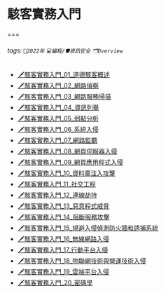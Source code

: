 # 駭客實務入門
===
###### tags: `📆2022年` `💻編程/🛡資訊安全` `🗂Overview`

- [🗡駭客實務入門_01_道德駭客概述](https://hackmd.io/@MickeyHuang233/駭客實務入門_01_道德駭客概述)
- [🗡駭客實務入門_02_網路偵察](https://hackmd.io/@MickeyHuang233/駭客實務入門_02_網路偵察)
- [🗡駭客實務入門_03_網路服務掃描](https://hackmd.io/@MickeyHuang233/駭客實務入門_03_網路服務掃描)
- [🗡駭客實務入門_04_資訊列舉]()
- [🗡駭客實務入門_05_弱點分析]()
- [🗡駭客實務入門_06_系統入侵]()
- [🗡駭客實務入門_07_網路監聽]()
- [🗡駭客實務入門_08_網頁伺服器入侵]()
- [🗡駭客實務入門_09_網頁應用程式入侵]()
- [🗡駭客實務入門_10_資料庫注入攻擊]()
- [🗡駭客實務入門_11_社交工程]()
- [🗡駭客實務入門_12_連線劫持]()
- [🗡駭客實務入門_13_惡意程式威脅]()
- [🗡駭客實務入門_14_阻斷服務攻擊]()
- [🗡駭客實務入門_15_規避入侵偵測防火牆和誘捕系統]()
- [🗡駭客實務入門_16_無線網路入侵]()
- [🗡駭客實務入門_17_行動平台入侵]()
- [🗡駭客實務入門_18_物聯網技術與營運技術入侵]()
- [🗡駭客實務入門_19_雲端平台入侵]()
- [🗡駭客實務入門_20_密碼學]()




